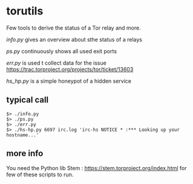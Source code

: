# torutils
Few tools to derive the status of a Tor relay and more.

*info.py* gives an overview about sthe status of a relays

*ps.py* continuously shows all used exit ports

*err.py* is used t collect data for the issue https://trac.torproject.org/projects/tor/ticket/13603

*hs_hp.py* is a simple honeypot of a hidden service

## typical call
    $> ./info.py
    $> ./ps.py
    $> ./err.py 
    $> ./hs-hp.py 6697 irc.log 'irc-hs NOTICE * :*** Looking up your hostname...'

## more info
You need the Python lib Stem : https://stem.torproject.org/index.html for few of these scripts to run.

